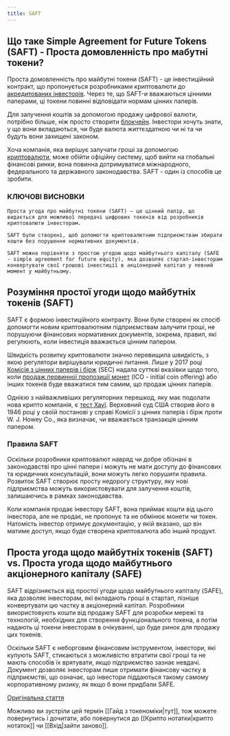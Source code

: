 ```yaml
---
title: SAFT
---
```

## Що таке Simple Agreement for Future Tokens (SAFT) - Проста домовленність про мабутні токени? 

Проста домовленність про майбутні токени (SAFT) - це інвестиційний контракт, що пропонується розробниками криптовалюти до [акредитованих інвесторів](https://www.investopedia.com/terms/a/accreditedinvestor.asp). 
Через те, що SAFT-и вважаються цінними паперами, ці токени повинні відповідати нормам цінних паперів.

Для залучення коштів за допомогою продажу цифрової валюти, потрібно більше, ніж просто створити [блокчейн](https://www.investopedia.com/terms/b/blockchain.asp). Інвестори хочуть знати, у що вони вкладаються, чи буде валюта життєздатною чи ні та чи будуть вони захищені законом.

Хоча компанія, яка вирішує залучати гроші за допомогою [криптовалюти](https://www.investopedia.com/terms/c/cryptocurrency.asp), може обійти офіційну систему, щоб вийти на глобальні фінансові ринки, вона повинна дотримуватися міжнародного, федерального та державного законодавства. SAFT - один із способів це зробити.

### КЛЮЧОВІ ВИСНОВКИ

```
Проста угода про майбутні токени (SAFT) — це цінний папір, що видається для можливої передачі цифрових токенів від розробників криптовалюти інвесторам.
```

```
SAFT були створені, щоб допомогти криптовалютним підприємствам збирати кошти без порушення нормативних документів.
```

```
SAFT можна порівняти з простою угодою щодо майбутнього капіталу (SAFE - simple agreement for future equity), яка дозволяє стартап-інвесторам конвертувати свої грошові інвестиції в акціонерний капітал у певний момент у майбутньому.
```

## Розуміння простої угоди щодо майбутніх токенів (SAFT)

SAFT є формою інвестиційного контракту. Вони були створені як спосіб допомогти новим криптовалютним підприємствам залучити гроші, не порушуючи фінансових нормативних документів, зокрема, правил, які регулюють, коли інвестиція вважається цінним папером.

Швидкість розвитку криптовалюти значно перевищила швидкість, з якою регулятори вирішували юридичні питання. Лише у 2017 році [Комісія з цінних паперів і бірж](https://www.investopedia.com/terms/s/sec.asp) (SEC) надала суттєві вказівки щодо того, коли [продаж первинної пропозиції монет](https://www.investopedia.com/terms/i/initial-coin-offering-ico.asp) (ICO - initial coin offering) або інших токенів буде вважатися тим самим, що продаж цінних паперів.

Однією з найважливіших регуляторних перешкод, яку має подолати нова крипто компанія, є [тест Хауї](https://www.investopedia.com/terms/h/howey-test.asp). Верховний суд США створив його в 1946 році у своїй постанові у справі Комісії з цінних паперів і бірж проти W. J. Howey Co., яка визначає, чи вважається транзакція цінним папером.

### Правила SAFT 

Оскільки розробники криптовалют навряд чи добре обізнані в законодавстві про цінні папери і можуть не мати доступу до фінансових та юридичних консультацій, вони можуть легко порушити правила. Розвиток SAFT створює просту недорогу структуру, яку нові підприємства можуть використовувати для залучення коштів, залишаючись в рамках законодавства.

Коли компанія продає інвестору SAFT, вона приймає кошти від цього інвестора, але не продає, не пропонує та не обмінює монети чи токен. Натомість інвестор отримує документацію, у якій вказано, що він матиме доступ, якщо буде створена криптовалюта або інший продукт.

## Проста угода щодо майбутніх токенів (SAFT) vs. Проста угода щодо майбутнього акціонерного капіталу (SAFE)

SAFT відрізняється від простої угоди щодо майбутнього капіталу (SAFE), яка дозволяє інвесторам, які вкладають гроші в стартап, пізніше конвертувати цю частку в акціонерний капітал. Розробники використовують кошти від продажу SAFT для розробки мережі та технологій, необхідних для створення функціонального токена, а потім надають ці токени інвесторам в очікуванні, що буде ринок для продажу цих токенів.

Оскільки SAFT є неборговим фінансовим інструментом, інвестори, які купують SAFT, стикаються з можливістю втратити свої гроші та не мають способів їх врятувати, якщо підприємство зазнає невдачі. Документ дозволяє інвесторам лише отримати фінансову частку в підприємстві, що означає, що інвестори піддаються такому самому корпоративному ризику, як якщо б вони придбали SAFE.

[Оригінальна стаття](https://www.investopedia.com/terms/s/simple-agreement-future-tokens-saft.asp)

Можливо ви зустріли цей термін [[Гайд з токеноміки|тут]], тож можете повернутись і дочитати, або повернутися до [[Крипто нотатки|крипто нотаток]] чи [[Вхід|зайти заново]].